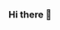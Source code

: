### Hi there 👋

<!--
**anupam-kumar-krishnan/anupam-kumar-krishnan** is a ✨ _special_ ✨ repository because its `README.md` (this file) appears on your GitHub profile.

Here are some ideas to get you started:

- 🔭 I’m currently working on ...Reactapp development
- 🌱 I’m currently learning ...MERN fill-stack development
- 👯 I’m looking to collaborate on ... UI/UX Desiginging 
- 🤔 I’m looking for help with ...React
- 💬 Ask me about ...Anything
- 📫 How to reach me: ...{Linkedin} https://www.linkedin.com/in/anupam-kumar-krishnan-614373194/
- 😄 Pronouns: ... He/Him
- ⚡ Fun fact: ... Nothing
-->
